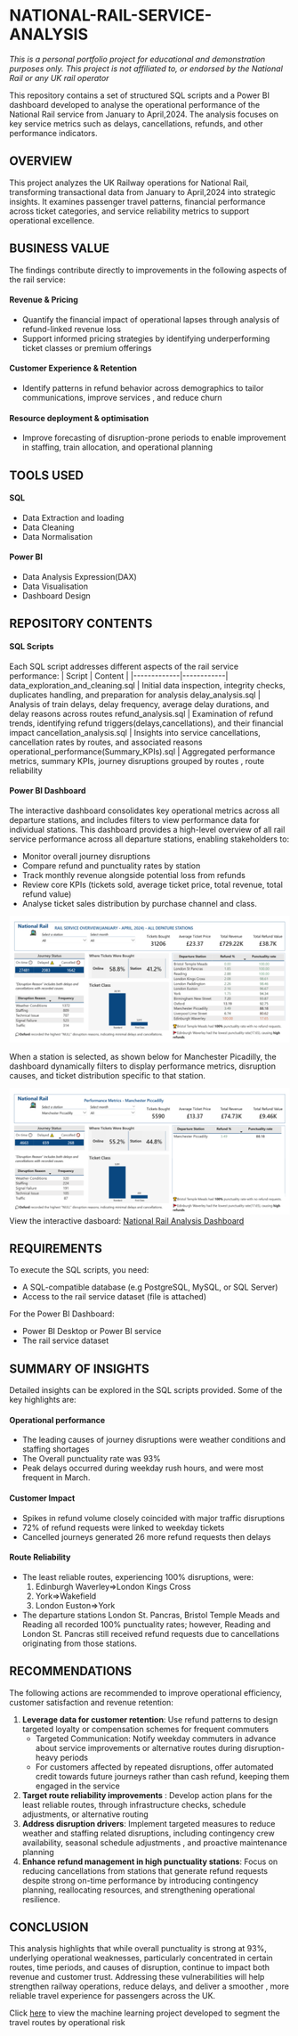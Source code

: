 # NATIONAL-RAIL-SERVICE-ANALYSIS

*This is a personal portfolio project for educational and demonstration purposes only. This project is not affiliated to, or endorsed by the National Rail or any UK rail operator*  

This repository contains a set of structured SQL scripts and a Power BI dashboard developed to analyse the operational performance of the National Rail service from January to April,2024. The analysis focuses on key service metrics such as delays, cancellations, refunds, and other performance indicators. 
## OVERVIEW


This project analyzes the UK Railway operations for National Rail, transforming transactional data from January to April,2024 into strategic insights. It examines passenger travel patterns, financial performance across ticket categories, and service reliability metrics to support operational excellence. 
## BUSINESS VALUE
The findings contribute directly to improvements in the following aspects of the rail service: 
#### Revenue & Pricing 
* Quantify the financial impact of operational lapses through analysis of refund-linked revenue loss
* Support informed pricing strategies by identifying underperforming ticket classes or premium offerings 
#### Customer Experience & Retention
* Identify patterns in refund behavior across demographics to tailor communications, improve services , and reduce churn 
#### Resource deployment & optimisation
* Improve forecasting of disruption-prone periods to enable improvement in staffing, train allocation, and operational planning
## TOOLS USED 
#### SQL 
* Data Extraction and loading 
* Data Cleaning 
* Data Normalisation

#### Power BI
* Data Analysis Expression(DAX)
* Data Visualisation 
* Dashboard Design 
## REPOSITORY CONTENTS
#### SQL Scripts 
Each SQL script addresses different aspects of the rail service performance: 
| Script | Content |
|-------------|------------|
data_exploration_and_cleaning.sql | Initial data inspection, integrity checks, duplicates handling, and preparation for analysis 
delay_analysis.sql | Analysis of train delays, delay frequency, average delay durations, and delay reasons across routes 
refund_analysis.sql | Examination of refund trends, identifying refund triggers(delays,cancellations), and their financial impact 
cancellation_analysis.sql | Insights into service cancellations, cancellation rates by routes, and associated reasons
operational_performance(Summary_KPIs).sql | Aggregated performance metrics, summary KPIs, journey disruptions grouped by routes , route reliability
#### Power BI Dashboard 
The interactive dashboard consolidates key operational metrics across all departure stations, and includes filters to view performance data for individual stations. 
This dashboard provides a high-level overview of all rail service performance across all departure stations, enabling stakeholders to: 
* Monitor overall journey disruptions 
* Compare refund and punctuality rates by station
* Track monthly revenue alongside potential loss from refunds 
* Review core KPIs (tickets sold, average ticket price, total revenue, total refund value)
* Analyse ticket sales distribution by purchase channel and class.
   
![Dashboard](dashboard.png)

When a station is selected, as shown below for Manchester Picadilly, the dashboard dynamically filters to display performance metrics, disruption causes, and ticket distribution specific to that station.

![Dashboard](Dashboard.png)  
View the interactive dasboard: [National Rail Analysis Dashboard](https://app.powerbi.com/view?r=eyJrIjoiM2I3NjQ5MjMtNTk5YS00M2NlLWFlMzAtNTBmNmNmZTY3YzNiIiwidCI6Ijk5MzljMjE0LWQ4OGItNDNiYy1iMDhlLTE4ZjQ2N2Y2NWIzNyJ9)
## REQUIREMENTS 
To execute the SQL scripts, you need:  
* A SQL-compatible database (e.g PostgreSQL, MySQL, or SQL Server)  
* Access to the rail service dataset (file is attached)
 
For the Power BI Dashboard:  
* Power BI Desktop or Power BI service  
* The rail service dataset 

## SUMMARY OF INSIGHTS 
Detailed insights can be explored in the SQL scripts provided. Some of the key highlights are: 

#### Operational performance
* The leading causes of journey disruptions were weather conditions and staffing shortages
* The Overall punctuality rate was 93%
* Peak delays occurred during weekday rush hours, and were most frequent in March. 

#### Customer Impact 
* Spikes in refund volume closely coincided with major traffic disruptions
* 72% of refund requests were linked to weekday tickets
* Cancelled journeys generated 26 more refund requests then delays 

#### Route Reliability 
* The least reliable routes, experiencing 100% disruptions, were:  
    1. Edinburgh Waverley⇒London Kings Cross  
    2. York⇒Wakefield  
    3. London Euston⇒York
* The departure stations London St. Pancras, Bristol Temple Meads and Reading all recorded 100% punctuality rates; however, Reading and London St. Pancras still received refund requests due to cancellations originating from those stations.
## RECOMMENDATIONS  

The following actions are recommended to improve operational efficiency, customer satisfaction and revenue retention:  
1. **Leverage data for customer retention**:  Use refund patterns to design targeted loyalty or compensation schemes for frequent commuters
   * Targeted Communication: Notify weekday commuters in advance about service improvements or alternative routes during disruption-heavy periods
   * For customers affected by repeated disruptions, offer automated credit towards future journeys rather than cash refund, keeping them engaged in the service 
2. **Target route reliability improvements** : Develop action plans for the least reliable routes, through infrastructure checks, schedule adjustments, or alternative routing 
3. **Address disruption drivers**: Implement targeted measures to reduce weather and staffing related disruptions, including contingency crew availability, seasonal schedule adjustments , and proactive maintenance planning 
4. **Enhance refund management in high punctuality stations**: Focus on reducing cancellations from stations that generate refund requests despite strong on-time performance by introducing contingency planning,  reallocating resources, and strengthening operational resilience.

## CONCLUSION  
This analysis highlights that while overall punctuality is strong at 93%, underlying operational weaknesses, particularly concentrated in certain routes, time periods, and causes of disruption, continue to impact both revenue and customer trust. Addressing these vulnerabilities will help strengthen railway operations, reduce delays, and deliver a smoother , more reliable travel experience for passengers across the UK. 

Click [here](https://github.com/TeslimahSarayi/ROUTE-RISK-PROFILING) to view the machine learning project developed to segment the travel routes by operational risk
